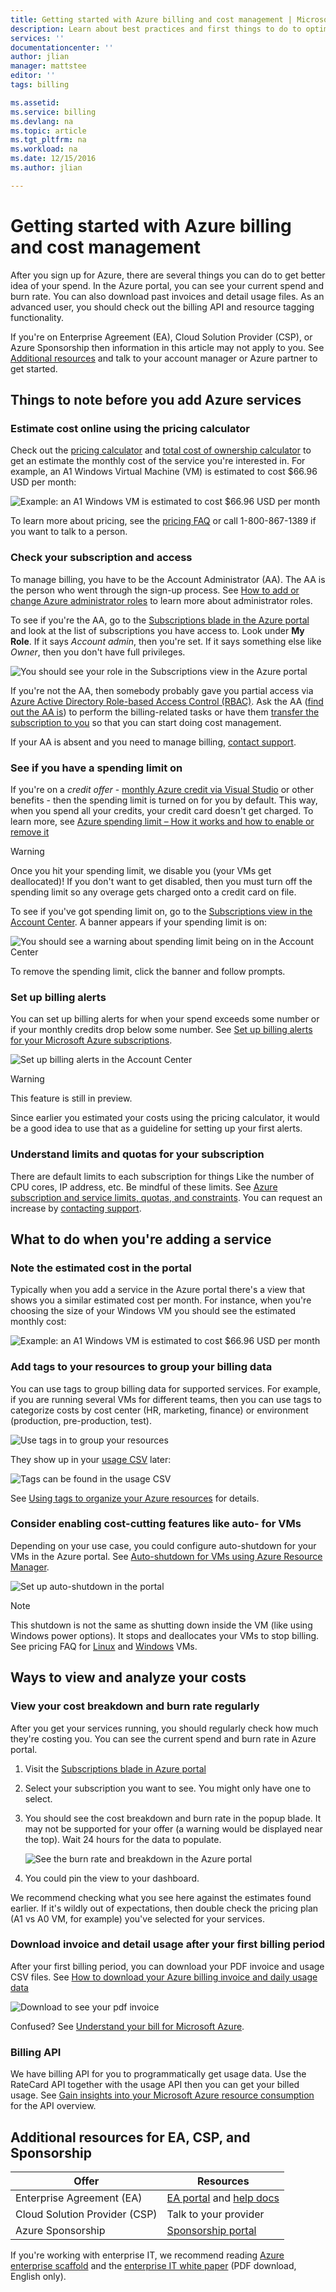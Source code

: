 ```yaml
---
title: Getting started with Azure billing and cost management | Microsoft Docs
description: Learn about best practices and first things to do to optimize your bill
services: ''
documentationcenter: ''
author: jlian
manager: mattstee
editor: ''
tags: billing

ms.assetid: 
ms.service: billing
ms.devlang: na
ms.topic: article
ms.tgt_pltfrm: na
ms.workload: na
ms.date: 12/15/2016
ms.author: jlian

---
```

# Getting started with Azure billing and cost management

After you sign up for Azure, there are several things you can do to get better idea of your spend. In the Azure portal, you can see your current spend and burn rate. You can also download past invoices and detail usage files. As an advanced user, you should check out the billing API and resource tagging functionality. 

If you're on Enterprise Agreement (EA), Cloud Solution Provider (CSP), or Azure Sponsorship then information in this article may not apply to you. See [Additional resources](#other-offers) and talk to your account manager or Azure partner to get started.

## Things to note before you add Azure services

### Estimate cost online using the pricing calculator

Check out the [pricing calculator](https://azure.microsoft.com/pricing/calculator/) and [total cost of ownership calculator](https://aka.ms/azure-tco-calculator) to get an estimate the monthly cost of the service you're interested in. For example, an A1 Windows Virtual Machine (VM) is estimated to cost $66.96 USD per month:

![Example: an A1 Windows VM is estimated to cost $66.96 USD per month](./media/billing-getting-started/pricing-calc.PNG)

To learn more about pricing, see the [pricing FAQ](https://azure.microsoft.com/pricing/faq/) or call 1-800-867-1389 if you want to talk to a person.

### Check your subscription and access

<!-- This is very hard to explain! -->

To manage billing, you have to be the Account Administrator (AA). The AA is the person who went through the sign-up process. See [How to add or change Azure administrator roles](../billing-add-change-azure-subscription-administrator.md) to learn more about administrator roles.

To see if you're the AA, go to the [Subscriptions blade in the Azure portal](https://portal.azure.com/#blade/Microsoft_Azure_Billing/SubscriptionsBlade) and look at the list of subscriptions you have access to. Look under **My Role**. If it says *Account admin*, then you're set. If it says something else like *Owner*, then you don't have full privileges.

![You should see your role in the Subscriptions view in the Azure portal](./media/billing-getting-started/sub-blade-view.PNG)

If you're not the AA, then somebody probably gave you partial access via [Azure Active Directory Role-based Access Control (RBAC)](../active-directory/role-based-access-control-configure.md). Ask the AA ([find out the AA is](../billing-subscription-transfer.md#whoisaa)) to perform the billing-related tasks or have them [transfer the subscription to you](../billing-subscription-transfer.md) so that you can start doing cost management.

If your AA is absent and you need to manage billing, [contact support](https://portal.azure.com/?#blade/Microsoft_Azure_Support/HelpAndSupportBlade). 

### See if you have a spending limit on 

If you're on a *credit offer* - [monthly Azure credit via Visual Studio](https://azure.microsoft.com/pricing/member-offers/msdn-benefits-details/) or other benefits - then the spending limit is turned on for you by default. This way, when you spend all your credits, your credit card doesn't get charged. To learn more, see [Azure spending limit – How it works and how to enable or remove it](https://azure.microsoft.com/pricing/spending-limits/)

> [!WARNING] 
> Once you hit your spending limit, we disable you (your VMs get deallocated)! If you don't want to get disabled, then you must turn off the spending limit so any overage gets charged onto a credit card on file. 

To see if you've got spending limit on, go to the [Subscriptions view in the Account Center](https://account.windowsazure.com/Subscriptions). A banner appears if your spending limit is on:

![You should see a warning about spending limit being on in the Account Center](./media/billing-getting-started/spending-limit-banner.PNG)

To remove the spending limit, click the banner and follow prompts.

### Set up billing alerts

You can set up billing alerts for when your spend exceeds some number or if your monthly credits drop below some number. See [Set up billing alerts for your Microsoft Azure subscriptions](https://docs.microsoft.com/azure/billing-set-up-alerts).

![Set up billing alerts in the Account Center](./media/billing-getting-started/billing-alert.png)

> [!WARNING]
> This feature is still in preview.

Since earlier you estimated your costs using the pricing calculator, it would be a good idea to use that as a guideline for setting up your first alerts. 

### Understand limits and quotas for your subscription

There are default limits to each subscription for things Like the number of CPU cores, IP address, etc. Be mindful of these limits. See [Azure subscription and service limits, quotas, and constraints](../azure-subscription-service-limits.md). You can request an increase by [contacting support](https://portal.azure.com/?#blade/Microsoft_Azure_Support/HelpAndSupportBlade). 

## What to do when you're adding a service

### Note the estimated cost in the portal

Typically when you add a service in the Azure portal there's a view that shows you a similar estimated cost per month. For instance, when you're choosing the size of your Windows VM you should see the estimated monthly cost:

![Example: an A1 Windows VM is estimated to cost $66.96 USD per month](./media/billing-getting-started/vm-size-cost.PNG)

### Add tags to your resources to group your billing data

You can use tags to group billing data for supported services. For example, if you are running several VMs for different teams, then you can use tags to categorize costs by cost center (HR, marketing, finance) or environment (production, pre-production, test). 

![Use tags in to group your resources](./media/billing-getting-started/tags.PNG)

They show up in your [usage CSV](#invoice-and-usage) later:

![Tags can be found in the usage CSV](./media/billing-getting-started/csv.png)

See [Using tags to organize your Azure resources](../azure-resource-manager/resource-group-using-tags.md) for details. 

### Consider enabling cost-cutting features like auto- for VMs

Depending on your use case, you could configure auto-shutdown for your VMs in the Azure portal. See [Auto-shutdown for VMs using Azure Resource Manager](https://azure.microsoft.com/blog/announcing-auto-shutdown-for-vms-using-azure-resource-manager/).

![Set up auto-shutdown in the portal](./media/billing-getting-started/auto-shutdown.PNG)

> [!NOTE]
> This shutdown is not the same as shutting down inside the VM (like using Windows power options). It stops and deallocates your VMs to stop billing. See pricing FAQ for [Linux](https://azure.microsoft.com/pricing/details/virtual-machines/linux/) and [Windows](https://azure.microsoft.com/en-us/pricing/details/virtual-machines/windows/) VMs.

## Ways to view and analyze your costs

### View your cost breakdown and burn rate regularly

After you get your services running, you should regularly check how much they're costing you. You can see the current spend and burn rate in Azure portal. 

1. Visit the [Subscriptions blade in Azure portal](https://portal.azure.com/#blade/Microsoft_Azure_Billing/SubscriptionsBlade)

2. Select your subscription you want to see. You might only have one to select.

3. You should see the cost breakdown and burn rate in the popup blade. It may not be supported for your offer (a warning would be displayed near the top). Wait 24 hours for the data to populate.
    
    ![See the burn rate and breakdown in the Azure portal](./media/billing-getting-started/burn-rate.PNG)

4. You could pin the view to your dashboard.

We recommend checking what you see here against the estimates found earlier. If it's wildly out of expectations, then double check the pricing plan (A1 vs A0 VM, for example) you've selected for your services. 

### <a name="invoice-and-usage"></a> Download invoice and detail usage after your first billing period

After your first billing period, you can download your PDF invoice and usage CSV files. See [How to download your Azure billing invoice and daily usage data](https://docs.microsoft.com/azure/billing-download-azure-invoice-daily-usage-date)

![Download to see your pdf invoice](./media/billing-getting-started/invoice.png)

Confused? See [Understand your bill for Microsoft Azure](https://docs.microsoft.com/azure/billing/billing-understand-your-bill).

### Billing API

We have billing API for you to programmatically get usage data. Use the RateCard API together with the usage API then you can get your billed usage. See [Gain insights into your Microsoft Azure resource consumption](https://docs.microsoft.com/azure/billing-usage-rate-card-overview) for the API overview.

## <a name="other-offers"></a> Additional resources for EA, CSP, and Sponsorship

| Offer | Resources |
|-------------------------------|-----------------------------------------------------------------------------------|
| Enterprise Agreement (EA) | [EA portal](https://ea.azure.com/) and [help docs](https://ea.azure.com/helpdocs) |
| Cloud Solution Provider (CSP) | Talk to your provider |
| Azure Sponsorship | [Sponsorship portal](https://www.microsoftazuresponsorships.com/) |

If you're working with enterprise IT, we recommend reading [Azure enterprise scaffold](https://docs.microsoft.com/azure/azure-resource-manager/resource-manager-subscription-governance#resource-group) and the [enterprise IT white paper](http://download.microsoft.com/download/F/F/F/FFF60E6C-DBA1-4214-BEFD-3130C340B138/Azure_Onboarding_Guide_for_IT_Organizations_EN_US.pdf) (PDF download, English only).
